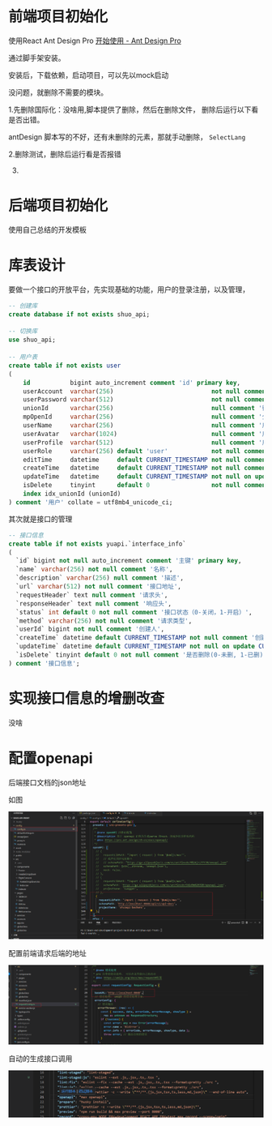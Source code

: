 # 前端项目初始化

使用React Ant Design Pro [开始使用 - Ant Design Pro](https://pro.ant.design/zh-CN/docs/getting-started)

通过脚手架安装。

安装后，下载依赖，启动项目，可以先以mock启动

没问题，就删除不需要的模块。

1.先删除国际化：没啥用,脚本提供了删除，然后在删除文件， 删除后运行以下看是否出错。

antDesign 脚本写的不好，还有未删除的元素，那就手动删除， `SelectLang`

2.删除测试，删除后运行看是否报错

3.



# 后端项目初始化

使用自己总结的开发模板



# 库表设计

要做一个接口的开放平台，先实现基础的功能，用户的登录注册，以及管理，

```sql
-- 创建库
create database if not exists shuo_api;

-- 切换库
use shuo_api;

-- 用户表
create table if not exists user
(
    id           bigint auto_increment comment 'id' primary key,
    userAccount  varchar(256)                           not null comment '账号',
    userPassword varchar(512)                           not null comment '密码',
    unionId      varchar(256)                           null comment '微信开放平台id',
    mpOpenId     varchar(256)                           null comment '公众号openId',
    userName     varchar(256)                           null comment '用户昵称',
    userAvatar   varchar(1024)                          null comment '用户头像',
    userProfile  varchar(512)                           null comment '用户简介',
    userRole     varchar(256) default 'user'            not null comment '用户角色：user/admin/ban',
    editTime     datetime     default CURRENT_TIMESTAMP not null comment '编辑时间',
    createTime   datetime     default CURRENT_TIMESTAMP not null comment '创建时间',
    updateTime   datetime     default CURRENT_TIMESTAMP not null on update CURRENT_TIMESTAMP comment '更新时间',
    isDelete     tinyint      default 0                 not null comment '是否删除',
    index idx_unionId (unionId)
) comment '用户' collate = utf8mb4_unicode_ci;

```

其次就是接口的管理

```sql
-- 接口信息
create table if not exists yuapi.`interface_info`
(
  `id` bigint not null auto_increment comment '主键' primary key,
  `name` varchar(256) not null comment '名称',
  `description` varchar(256) null comment '描述',
  `url` varchar(512) not null comment '接口地址',
  `requestHeader` text null comment '请求头',
  `responseHeader` text null comment '响应头',
  `status` int default 0 not null comment '接口状态（0-关闭，1-开启）',
  `method` varchar(256) not null comment '请求类型',
  `userId` bigint not null comment '创建人',
  `createTime` datetime default CURRENT_TIMESTAMP not null comment '创建时间',
  `updateTime` datetime default CURRENT_TIMESTAMP not null on update CURRENT_TIMESTAMP comment '更新时间',
  `isDelete` tinyint default 0 not null comment '是否删除(0-未删, 1-已删)'
) comment '接口信息';

```



# 实现接口信息的增删改查

没啥

# 配置openapi

后端接口文档的json地址

如图

![image-20250409221609359](images/开发手册.assets/image-20250409221609359.png)

配置前端请求后端的地址

![image-20250409222436663](images/开发手册.assets/image-20250409222436663.png)

自动的生成接口调用

![image-20250409222513459](images/开发手册.assets/image-20250409222513459.png)